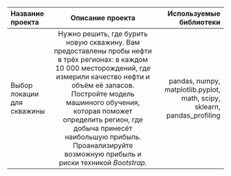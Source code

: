 | Название проекта | Описание проекта | Используемые библиотеки |
| :---         |     :---:      |          ---: |
| Выбор локации для скважины  |Нужно решить, где бурить новую скважину. Вам предоставлены пробы нефти в трёх регионах: в каждом 10 000 месторождений, где измерили качество нефти и объём её запасов. Постройте модель машинного обучения, которая поможет определить регион, где добыча принесёт наибольшую прибыль. Проанализируйте возможную прибыль и риски техникой *Bootstrap.* | pandas, numpy, matplotlib.pyplot, math, scipy, sklearn, pandas_profiling  |
